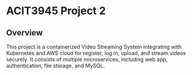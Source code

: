 # ACIT3945 Project 2

## Overview
This project is a containerized Video Streaming System integrating with Kubernetes and AWS cloud for register, log in, upload, and stream videos securely. It consists of multiple microservices, including web app, authentication, file storage, and MySQL.